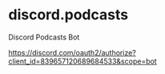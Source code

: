 # discord.podcasts

Discord Podcasts Bot

https://discord.com/oauth2/authorize?client_id=839657120689684533&scope=bot

